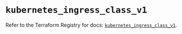 # `kubernetes_ingress_class_v1`

Refer to the Terraform Registry for docs: [`kubernetes_ingress_class_v1`](https://registry.terraform.io/providers/hashicorp/kubernetes/2.37.0/docs/resources/ingress_class_v1).
